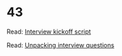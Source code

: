 # 43

Read: [Interview kickoff script](https://jacobian.org/2018/nov/29/annotated-interview-kickoff-script/)

Read: [Unpacking interview questions](https://jacobian.org/series/unpacking-interview-questions/)
